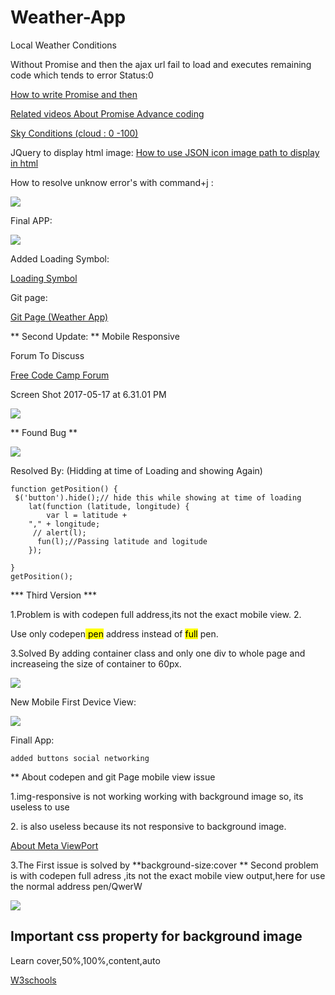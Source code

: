 # Weather-App
Local Weather Conditions

Without Promise and then the ajax url fail to load and executes remaining code which tends to error Status:0

<a href="https://medium.com/coding-design/writing-better-ajax-8ee4a7fb95f ">How to write Promise and then</a>  

<a href="https://www.youtube.com/watch?v=2d7s3spWAzo">Related videos About Promise Advance coding </a>

<a href="http://weather.gfc.state.ga.us/Info/WXexp.aspx"> Sky Conditions (cloud : 0 -100)</a>


JQuery to display html image: 
<a href="http://www.jquerybyexample.net/2013/04/how-to-display-load-images-from-json-file-jquery.html" > How to use JSON icon image path to display in html </a>

How to resolve unknow error's with  command+j :

<img src="http://res.cloudinary.com/duqwfkttw/image/upload/v1495007750/Screen_Shot_2017-05-17_at_2.54.47_AM_cfvhay.png" />


Final APP:

<img src="http://res.cloudinary.com/duqwfkttw/image/upload/v1495007827/Screen_Shot_2017-05-17_at_2.56.41_AM_vzixoy.png" />


Added Loading Symbol:

<a href="http://stackoverflow.com/questions/2509711/display-loading-image-while-post-with-ajax" >Loading Symbol</a>

Git page:

<a href="https://paulnewman-m.github.io/Weather-App/"> Git Page (Weather App)</a>

** Second Update: ** Mobile Responsive

Forum To Discuss

<a href="https://forum.freecodecamp.com/t/one-of-the-best-api-for-weather-app-review-and-lets-discuss/116897"> Free Code Camp Forum</a>


Screen Shot 2017-05-17 at 6.31.01 PM

<img src="http://res.cloudinary.com/duqwfkttw/image/upload/v1495065397/Screen_Shot_2017-05-17_at_6.31.01_PM_i9sweq.png" ></img>


** Found Bug **

<img src="http://res.cloudinary.com/duqwfkttw/image/upload/v1495068225/Screen_Shot_2017-05-17_at_7.41.25_PM_irjx8u.png"></img>

Resolved By: (Hidding at time of Loading and showing Again)
```
function getPosition() {
 $('button').hide();// hide this while showing at time of loading
    lat(function (latitude, longitude) {
        var l = latitude + 
    "," + longitude;  
     // alert(l);
      fun(l);//Passing latitude and logitude
    });
  
}
getPosition();
```

*** Third Version ***

1.Problem is with codepen full address,its not the exact mobile view.
2.<p>Use only codepen<mark> pen</mark> address instead of <mark>full</mark> pen.</p>
3.Solved By adding container class and only one div to whole page and increaseing the size of container to 60px.

<img  src="http://res.cloudinary.com/duqwfkttw/image/upload/v1495092623/Screen_Shot_2017-05-18_at_2.28.33_AM_lqn3oo.png"></img>


New Mobile First Device View:

<img src="http://res.cloudinary.com/duqwfkttw/image/upload/v1495094133/Screen_Shot_2017-05-18_at_2.54.37_AM_miaey1.png" ></img>


Finall App: 

~~~
added buttons social networking
~~~

** About codepen and git Page mobile view issue

1.img-responsive is not working working with background image so, its useless to use

2.<meta name="viewport" content="width=device-width"> is also useless because its not responsive to background image.

<a href="https://css-tricks.com/snippets/html/responsive-meta-tag/">About Meta ViewPort</a>

3.The First issue is solved by **background-size:cover **
Second problem is with codepen full adress ,its not the exact mobile view output,here for use the normal address pen/QwerW


<img src="http://res.cloudinary.com/duqwfkttw/image/upload/v1495170477/Screen_Shot_2017-05-19_at_12.00.44_AM_ijh9an.png" />

## Important css property for background image 

Learn cover,50%,100%,content,auto

<a href="https://www.w3schools.com/cssref/playit.asp?filename=playcss_background-size&preval=cover" >W3schools</a>




